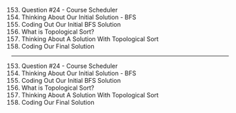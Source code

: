 153. Question #24 - Course Scheduler
154. Thinking About Our Initial Solution - BFS
155. Coding Out Our Initial BFS Solution
156. What is Topological Sort?
157. Thinking About A Solution With Topological Sort
158. Coding Our Final Solution

---

153. Question #24 - Course Scheduler
154. Thinking About Our Initial Solution - BFS
155. Coding Out Our Initial BFS Solution
156. What is Topological Sort?
157. Thinking About A Solution With Topological Sort
158. Coding Our Final Solution
